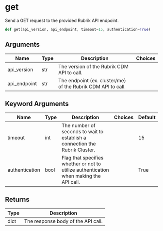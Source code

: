 # get

Send a GET request to the provided Rubrik API endpoint.
```py
def get(api_version, api_endpoint, timeout=15, authentication=True)
```

## Arguments
| Name        | Type | Description                                                                 | Choices |
|-------------|------|-----------------------------------------------------------------------------|---------|
| api_version  | str  | The version of the Rubrik CDM API to call. |         |
| api_endpoint  | str  | The endpoint (ex. cluster/me) of the Rubrik CDM API to call. |         |
## Keyword Arguments
| Name        | Type | Description                                                                 | Choices | Default |
|-------------|------|-----------------------------------------------------------------------------|---------|---------|
| timeout  | int  | The number of seconds to wait to establish a connection the Rubrik Cluster.  |         |    15     |
| authentication  | bool  | Flag that specifies whether or not to utilize authentication when making the API call.  |         |    True     |

## Returns
| Type | Description                                                                                   |
|------|-----------------------------------------------------------------------------------------------|
| dict  | The response body of the API call. |
